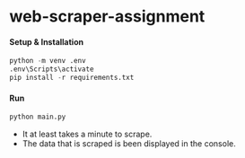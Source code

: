 # web-scraper-assignment
#### Setup & Installation
```python
python -m venv .env
.env\Scripts\activate
pip install -r requirements.txt
```
#### Run
```python
python main.py
```
- It at least takes a minute to scrape.
- The data that is scraped is been displayed in the console.
